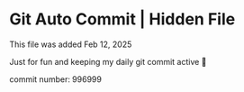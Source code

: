 # Git Auto Commit | Hidden File

This file was added Feb 12, 2025

Just for fun and keeping my daily git commit active 🤪

commit number: 996999

